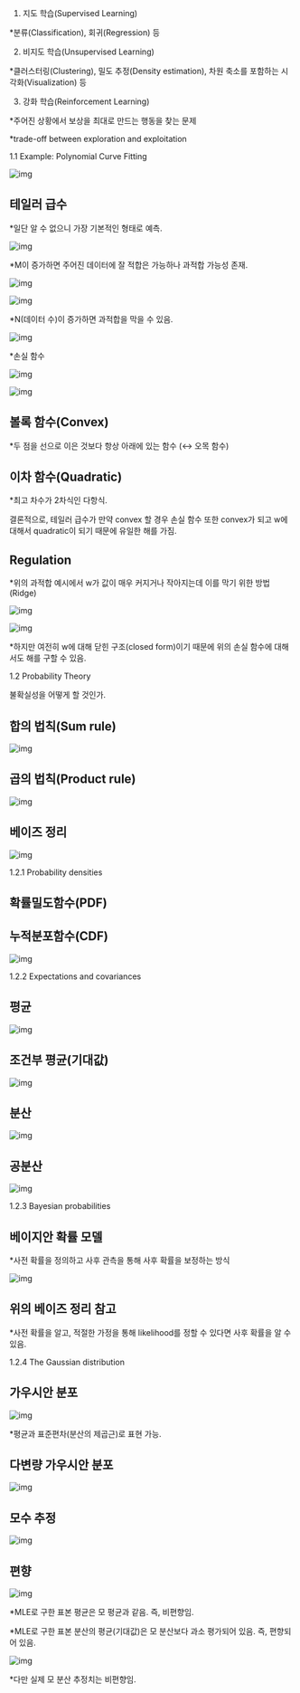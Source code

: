 ﻿1. 지도 학습(Supervised Learning)

*분류(Classification), 회귀(Regression) 등

2. 비지도 학습(Unsupervised Learning)

*클러스터링(Clustering), 밀도 추정(Density estimation), 차원 축소를 포함하는 시각화(Visualization) 등

3. 강화 학습(Reinforcement Learning)

*주어진 상황에서 보상을 최대로 만드는 행동을 찾는 문제

*trade-off between exploration and exploitation



1.1 Example: Polynomial Curve Fitting

![img](https://postfiles.pstatic.net/MjAyMTA1MjdfMTc5/MDAxNjIyMTAyOTg5Mjkz.vO1TpvI2_ymP-boCXngC2CYj2cfVnxTb4B6uBzo8IMYg.zXph9Fsqz5TlY2Xd7R--LI2Bt1AqhxEuum5X7JLloHog.PNG.gauss3th/image.png?type=w773)

## 테일러 급수

*일단 알 수 없으니 가장 기본적인 형태로 예측.

![img](https://postfiles.pstatic.net/MjAyMTA1MjdfMTQ5/MDAxNjIyMTAxODY4NjEx.Zh3R5zAu02FS5u2yyUis3wWNrBBsT6bFgZ7XFzXQnEMg.Gv-KEsXGHipFUEvgE3X8MNF7i5srOKQ6fS7jXxQ9aTsg.PNG.gauss3th/image.png?type=w773)

*M이 증가하면 주어진 데이터에 잘 적합은 가능하나 과적합 가능성 존재.

![img](https://postfiles.pstatic.net/MjAyMTA1MjdfMTEw/MDAxNjIyMTAzMDA5OTI2.yH85S_TgbJ1zZFIsU1pmSNm9phiWeSGvmu7pswj0RaEg.uVLzqA9Gss9xsRdoVy8spQZd9WuyE1UWZrbeyL0ig9gg.PNG.gauss3th/image.png?type=w773)

![img](https://postfiles.pstatic.net/MjAyMTA1MjdfMTky/MDAxNjIyMTAzMDMyOTMw.r5vAtJSn6onZWd4nCKQ-fqMzYw4ATGr7-LWku44XlQ4g.RKL7Ldcbg9nkdPtRMftiFnPWvlx-el4zNcJ0-abOM5Ug.PNG.gauss3th/image.png?type=w773)

*N(데이터 수)이 증가하면 과적합을 막을 수 있음.

![img](https://postfiles.pstatic.net/MjAyMTA1MjdfMjEw/MDAxNjIyMTAzMjE2NDcw.3YmG_jcDPG71SvHeZuY9z-0MkzxPvXpeNKCeI1sNI_cg.NDJEMyVHHQYPIFyYzap8V5F2M0UDjVF_qtBFJrVmoZsg.PNG.gauss3th/image.png?type=w773)



*손실 함수

![img](https://postfiles.pstatic.net/MjAyMTA1MjdfNjAg/MDAxNjIyMTAyNTcwODkx.C3uPmigYTD0_MZk3KecSjnDf27Elq74qiWD4OCzwHbMg.0m_5FspQsnOEp0kzXnQ-xEZpLFVU5BE4bVQUVJJVULEg.PNG.gauss3th/image.png?type=w773)

![img](https://postfiles.pstatic.net/MjAyMTA1MjdfMjIz/MDAxNjIyMTAzMjU2MTE2.syu_0A8jiFALYrZ2yFyyhdTpvGWuayOiPtVL4RJ6YaMg.a8cC-HwTBhpH8ThhUvwXOCFlCD_3i2dO-OZ8T88QoGYg.PNG.gauss3th/image.png?type=w773)

## 볼록 함수(Convex)

*두 점을 선으로 이은 것보다 항상 아래에 있는 함수 (↔ 오목 함수)



## 이차 함수(Quadratic)

*최고 차수가 2차식인 다항식.



결론적으로, 테일러 급수가 만약 convex 할 경우 손실 함수 또한 convex가 되고 w에 대해서 quadratic이 되기 때문에 유일한 해를 가짐.



## Regulation

*위의 과적합 예시에서 w가 값이 매우 커지거나 작아지는데 이를 막기 위한 방법 (Ridge)

![img](https://postfiles.pstatic.net/MjAyMTA1MjdfODYg/MDAxNjIyMTAzMzMxNjUx._I9DleqMdqUWbJ4pxYGqxrdDQil0jdGDa8hWl46n2Lgg.acXY2O9pCWx0dJAzoPKOeWgc0T3A9FLZ8QA9v_l9OKkg.PNG.gauss3th/image.png?type=w773)

![img](https://postfiles.pstatic.net/MjAyMTA1MjdfMTEz/MDAxNjIyMTAzNDMwODM4.CwIT7mPg2YBLYBk4Mqt1V1X0IiD5l4GXMaKeiH__Ywsg.sniBCVg6_xT1OftCsmw5cynag6lu8-wOdQH9xwOFkR4g.PNG.gauss3th/image.png?type=w773)

*하지만 여전히 w에 대해 닫힌 구조(closed form)이기 때문에 위의 손실 함수에 대해서도 해를 구할 수 있음.



1.2 Probability Theory



불확실성을 어떻게 할 것인가.



## 합의 법칙(Sum rule)

![img](https://postfiles.pstatic.net/MjAyMTA1MjdfMjg2/MDAxNjIyMTAzNjY4NTEx.mC7olorrUYJjJPKD1KzY8eoghEmoMJ6N0zWP-tnKB9Mg.fJznNRy5BL-omABdvuYbZKgcmbHshxVpjhzo2mnGpawg.PNG.gauss3th/image.png?type=w773)

## 곱의 법칙(Product rule)

![img](https://postfiles.pstatic.net/MjAyMTA1MjdfMjEz/MDAxNjIyMTAzNzEyMjEw.e7Z_Io5v3BCitOZUtxDrimVoPxuc5in7JZPMIz1wxHIg.are8bW32w8eidIueGcCdT4e-Z7usbAGJA-CnjDm3YAQg.PNG.gauss3th/image.png?type=w773)

## 베이즈 정리

![img](https://postfiles.pstatic.net/MjAyMTA1MjdfMTMy/MDAxNjIyMTA0OTQyMzgy.kMbKCarcgiNWmtMw0MBbTSu6BPrqYTsBKrDauCH5pP4g.lOVEm5IApZMuujQJ_szyoIkLVt9UIRuWcMXcl6Fecjwg.PNG.gauss3th/image.png?type=w773)

1.2.1 Probability densities

## 확률밀도함수(PDF)

## 누적분포함수(CDF)

![img](https://postfiles.pstatic.net/MjAyMTA1MjdfMjg1/MDAxNjIyMTA1NDQxMzA4.hfu6azYyc1nXsg26RlSTEU2cxQFlzS9jBSk-Vnyq8Oog.YRU1KsnP7bxisyOxdGn9GxxY8Z5puFFgBGJfJV0CULgg.PNG.gauss3th/image.png?type=w773)



1.2.2 Expectations and covariances

## 평균

![img](https://postfiles.pstatic.net/MjAyMTA1MjdfOTQg/MDAxNjIyMTA1NzUwNTY0.0q1PHL4mAOMwmkInCMutIaE7T-xU6cvfBkaQLiX5KIIg.5sfHSfY5l4XM4z8vUBtc57pm28fpbTjhNMk5aWmEMc4g.PNG.gauss3th/image.png?type=w773)

## 조건부 평균(기대값)

![img](https://postfiles.pstatic.net/MjAyMTA1MjdfMTI0/MDAxNjIyMTA2MDMzNDE2.7kXupVEKQYmMNB_zlxnGWE647XQfC9BSpdAh1J_QNIIg.aEEizTmtPS4Ene4LKqeGplyWF87lq_YQBwp0_c4IZ8Yg.PNG.gauss3th/image.png?type=w773)

## 분산

![img](https://postfiles.pstatic.net/MjAyMTA1MjdfNzYg/MDAxNjIyMTA2MDcwNDc1.UWGxMQfO8Gnhm3zZLViSxEP6qDg44Hv4aZ5zzv3ifBAg.FM_yTtGKG_3ULX7Wtz4a4ORI_uAcB2Rug2AfQVVVk4cg.PNG.gauss3th/image.png?type=w773)

## 공분산

![img](https://postfiles.pstatic.net/MjAyMTA1MjdfMTI3/MDAxNjIyMTA2MDk3MzQ5.3PfGJT1SGfr6kEX7aer_gyXSRqqjY4ZN-UkFOsUeIUQg.FxN0WyFKqIt64LGmK8OTczcq-HGseKKbTUQ2OMUShMIg.PNG.gauss3th/image.png?type=w773)

1.2.3 Bayesian probabilities

## 베이지안 확률 모델

*사전 확률을 정의하고 사후 관측을 통해 사후 확률을 보정하는 방식

![img](https://postfiles.pstatic.net/MjAyMTA1MjdfMjU4/MDAxNjIyMTA3MzMwNTIz.UkHRr6mAumZQ8gxeL5limAvwAQQiC7xB55HxXG3M-ucg.Voc1EFpbBoYqAPuEIk0ZJ00m2pYErQci129qGHKewNog.PNG.gauss3th/image.png?type=w773)

## 위의 베이즈 정리 참고

*사전 확률을 알고, 적절한 가정을 통해 likelihood를 정할 수 있다면 사후 확률을 알 수 있음.

1.2.4 The Gaussian distribution

## 가우시안 분포

![img](https://postfiles.pstatic.net/MjAyMTA1MjdfODIg/MDAxNjIyMTE0MDI2MzY2.8Kq4nJHrViuwWpBOlHMmMX3M332w5czuW9idSHr0ZmIg.YrKU_8qKVhPZs4HJ9RJCjLX_82xH2eKs25kBQvLUboQg.PNG.gauss3th/image.png?type=w773)

*평균과 표준편차(분산의 제곱근)로 표현 가능.



## 다변량 가우시안 분포

![img](https://postfiles.pstatic.net/MjAyMTA1MjdfODYg/MDAxNjIyMTE0MTAyOTcy.5-aO9F74iKEKPfYdV5g0PFZLtRA6FeSUnX3zDbMMNFkg.iqGag-NOqw2O0wf0tVkREjQVgfgWFjCyYShEWAjFc-Ug.PNG.gauss3th/image.png?type=w773)

## 모수 추정

![img](https://postfiles.pstatic.net/MjAyMTA1MjdfMjA5/MDAxNjIyMTE1MzMyOTk5.xvgwEy8a8poeSYNSGANySU-VYmA4Asi9cZ2YVih4Aygg.51g9e5cgrf_hzDGmCU8cbSbN-a00pPNIYNAbilEQcXgg.PNG.gauss3th/image.png?type=w773)

## 편향

![img](https://postfiles.pstatic.net/MjAyMTA1MjdfMTEx/MDAxNjIyMTE1Mzg3NTA4.rjyKIna125ltJHSaCgSILZgrjtHww3tFdcwBeL--auEg.QuThom1c5r5h2ZDEJjTWKVDHvBRatJWBhLursjH4aagg.PNG.gauss3th/image.png?type=w773)

*MLE로 구한 표본 평균은 모 평균과 같음. 즉, 비편향임.

*MLE로 구한 표본 분산의 평균(기대값)은 모 분산보다 과소 평가되어 있음. 즉, 편향되어 있음.

![img](https://postfiles.pstatic.net/MjAyMTA1MjdfMjg3/MDAxNjIyMTE2MDA0ODk1.sn7_x7YcjkvZ8u_-Jx6ry9S4DAEY2MrsL8QYzIMt8q4g.Mbl3-syqu-7MgYAhj74D0CP3cf2Ynl_e5YmJ0eb98xUg.PNG.gauss3th/image.png?type=w773)

*다만 실제 모 분산 추정치는 비편향임.
